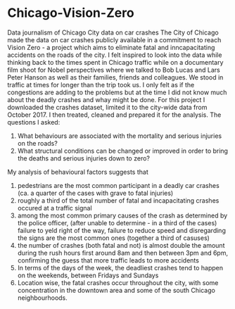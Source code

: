 # Chicago-Vision-Zero
Data journalism of Chicago City data on car crashes
The City of Chicago made the data on car crashes publicly available in a commitment to reach Vision Zero - a project which aims to eliminate fatal and inncapacitating accidents on the roads of the city.
I felt inspired to look into the data while thinking back to the times spent in Chicago traffic while on a documentary film shoot for Nobel perspectives where we talked to Bob Lucas and Lars Peter Hanson as well as their families, friends and colleagues. We stood in traffic at times for longer than the trip took us. I only felt as if the congestions are adding to the problems but at the time I did not know much about the deadly crashes and whay might be done.
For this project I downloaded the crashes dataset, limited it to the city-wide data from October 2017. I then treated, cleaned and prepared it for the analysis.
The questions I asked: 
1) What behaviours are associated with the mortality and serious injuries on the roads? 
2) What structural conditions can be changed or improved in order to bring the deaths and serious injuries down to zero?

My analysis of behavioural factors suggests that 
1. pedestrians are the most common participant in a deadly car crashes (ca. a quarter of the cases with grave to fatal injuries)
2. roughly a third of the total number of fatal and incapacitating crashes occured at a traffic signal
3. among the most common primary causes of the crash as determined by the police officer, (after unable to determine - in a third of the cases) failure to yeld right of the way, failure to reduce speed and disregarding the signs are the most common ones (together a third of casuses)
4. the number of crashes (both fatal and not) is almost double the amount during the rush hours first around 8am and then between 3pm and 6pm, confirming the guess that more traffic leads to more accidents
5. In terms of the days of the week, the deadliest crashes tend to happen on the weekends, between Fridays and Sundays
6. Location wise, the fatal crashes occur throughout the city, with some concentration in the downtown area and some of the south Chicago neighbourhoods.
